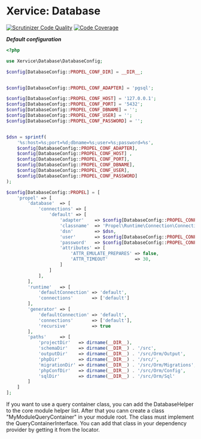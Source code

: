 Xervice: Database
==================

[![Scrutinizer Code Quality](https://scrutinizer-ci.com/g/xervice/database/badges/quality-score.png?b=master)](https://scrutinizer-ci.com/g/xervice/database/?branch=master)
[![Code Coverage](https://scrutinizer-ci.com/g/xervice/database/badges/coverage.png?b=master)](https://scrutinizer-ci.com/g/xervice/database/?branch=master)

***Default configuration***
```php
<?php

use Xervice\Database\DatabaseConfig;

$config[DatabaseConfig::PROPEL_CONF_DIR] = __DIR__;


$config[DatabaseConfig::PROPEL_CONF_ADAPTER] = 'pgsql';

$config[DatabaseConfig::PROPEL_CONF_HOST] = '127.0.0.1';
$config[DatabaseConfig::PROPEL_CONF_PORT] = '5432';
$config[DatabaseConfig::PROPEL_CONF_DBNAME] = '';
$config[DatabaseConfig::PROPEL_CONF_USER] = '';
$config[DatabaseConfig::PROPEL_CONF_PASSWORD] = '';


$dsn = sprintf(
    '%s:host=%s;port=%d;dbname=%s;user=%s;password=%s',
    $config[DatabaseConfig::PROPEL_CONF_ADAPTER],
    $config[DatabaseConfig::PROPEL_CONF_HOST] ,
    $config[DatabaseConfig::PROPEL_CONF_PORT],
    $config[DatabaseConfig::PROPEL_CONF_DBNAME],
    $config[DatabaseConfig::PROPEL_CONF_USER],
    $config[DatabaseConfig::PROPEL_CONF_PASSWORD]
);

$config[DatabaseConfig::PROPEL] = [
    'propel' => [
        'database'  => [
            'connections' => [
                'default' => [
                    'adapter'    => $config[DatabaseConfig::PROPEL_CONF_ADAPTER],
                    'classname'  => 'Propel\Runtime\Connection\ConnectionWrapper',
                    'dsn'        => $dsn,
                    'user'       => $config[DatabaseConfig::PROPEL_CONF_USER],
                    'password'   => $config[DatabaseConfig::PROPEL_CONF_PASSWORD],
                    'attributes' => [
                        'ATTR_EMULATE_PREPARES' => false,
                        'ATTR_TIMEOUT'          => 30,
                    ]
                ]
            ],
        ],
        'runtime'   => [
            'defaultConnection' => 'default',
            'connections'       => ['default']
        ],
        'generator' => [
            'defaultConnection' => 'default',
            'connections'       => ['default'],
            'recursive'         => true
        ],
        'paths'     => [
            'projectDir'   => dirname(__DIR__),
            'schemaDir'    => dirname(__DIR__) . '/src',
            'outputDir'    => dirname(__DIR__) . '/src/Orm/Output',
            'phpDir'       => dirname(__DIR__) . '/src/',
            'migrationDir' => dirname(__DIR__) . '/src/Orm/Migrations',
            'phpConfDir'   => dirname(__DIR__) . '/src/Orm/Config',
            'sqlDir'       => dirname(__DIR__) . '/src/Orm/Sql'
        ]
    ]
];
```

If you want to use a query container class, you can add the DatabaseHelper to the core module helper list.
After that you cann create a class "MyModuleQueryContainer" in your module root. The class must implement the QueryContainerInterface.
You can add that class in your dependency provider by getting it from the locator.